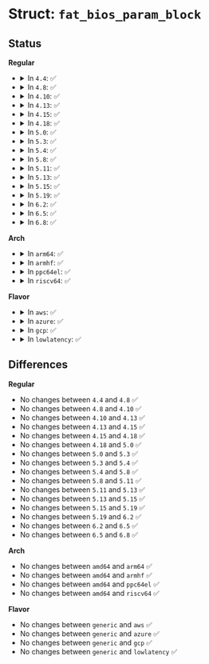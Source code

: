 # Struct: <code>fat_bios_param_block</code>

## Status
<b>Regular</b>
<ul>
<li>
<details>
<summary>In <code>4.4</code>: ✅</summary>

```c
struct fat_bios_param_block {
    u16 fat_sector_size;
    u8 fat_sec_per_clus;
    u16 fat_reserved;
    u8 fat_fats;
    u16 fat_dir_entries;
    u16 fat_sectors;
    u16 fat_fat_length;
    u32 fat_total_sect;
    u8 fat16_state;
    u32 fat16_vol_id;
    u32 fat32_length;
    u32 fat32_root_cluster;
    u16 fat32_info_sector;
    u8 fat32_state;
    u32 fat32_vol_id;
};
```
</details>
</li>
<li>
<details>
<summary>In <code>4.8</code>: ✅</summary>

```c
struct fat_bios_param_block {
    u16 fat_sector_size;
    u8 fat_sec_per_clus;
    u16 fat_reserved;
    u8 fat_fats;
    u16 fat_dir_entries;
    u16 fat_sectors;
    u16 fat_fat_length;
    u32 fat_total_sect;
    u8 fat16_state;
    u32 fat16_vol_id;
    u32 fat32_length;
    u32 fat32_root_cluster;
    u16 fat32_info_sector;
    u8 fat32_state;
    u32 fat32_vol_id;
};
```
</details>
</li>
<li>
<details>
<summary>In <code>4.10</code>: ✅</summary>

```c
struct fat_bios_param_block {
    u16 fat_sector_size;
    u8 fat_sec_per_clus;
    u16 fat_reserved;
    u8 fat_fats;
    u16 fat_dir_entries;
    u16 fat_sectors;
    u16 fat_fat_length;
    u32 fat_total_sect;
    u8 fat16_state;
    u32 fat16_vol_id;
    u32 fat32_length;
    u32 fat32_root_cluster;
    u16 fat32_info_sector;
    u8 fat32_state;
    u32 fat32_vol_id;
};
```
</details>
</li>
<li>
<details>
<summary>In <code>4.13</code>: ✅</summary>

```c
struct fat_bios_param_block {
    u16 fat_sector_size;
    u8 fat_sec_per_clus;
    u16 fat_reserved;
    u8 fat_fats;
    u16 fat_dir_entries;
    u16 fat_sectors;
    u16 fat_fat_length;
    u32 fat_total_sect;
    u8 fat16_state;
    u32 fat16_vol_id;
    u32 fat32_length;
    u32 fat32_root_cluster;
    u16 fat32_info_sector;
    u8 fat32_state;
    u32 fat32_vol_id;
};
```
</details>
</li>
<li>
<details>
<summary>In <code>4.15</code>: ✅</summary>

```c
struct fat_bios_param_block {
    u16 fat_sector_size;
    u8 fat_sec_per_clus;
    u16 fat_reserved;
    u8 fat_fats;
    u16 fat_dir_entries;
    u16 fat_sectors;
    u16 fat_fat_length;
    u32 fat_total_sect;
    u8 fat16_state;
    u32 fat16_vol_id;
    u32 fat32_length;
    u32 fat32_root_cluster;
    u16 fat32_info_sector;
    u8 fat32_state;
    u32 fat32_vol_id;
};
```
</details>
</li>
<li>
<details>
<summary>In <code>4.18</code>: ✅</summary>

```c
struct fat_bios_param_block {
    u16 fat_sector_size;
    u8 fat_sec_per_clus;
    u16 fat_reserved;
    u8 fat_fats;
    u16 fat_dir_entries;
    u16 fat_sectors;
    u16 fat_fat_length;
    u32 fat_total_sect;
    u8 fat16_state;
    u32 fat16_vol_id;
    u32 fat32_length;
    u32 fat32_root_cluster;
    u16 fat32_info_sector;
    u8 fat32_state;
    u32 fat32_vol_id;
};
```
</details>
</li>
<li>
<details>
<summary>In <code>5.0</code>: ✅</summary>

```c
struct fat_bios_param_block {
    u16 fat_sector_size;
    u8 fat_sec_per_clus;
    u16 fat_reserved;
    u8 fat_fats;
    u16 fat_dir_entries;
    u16 fat_sectors;
    u16 fat_fat_length;
    u32 fat_total_sect;
    u8 fat16_state;
    u32 fat16_vol_id;
    u32 fat32_length;
    u32 fat32_root_cluster;
    u16 fat32_info_sector;
    u8 fat32_state;
    u32 fat32_vol_id;
};
```
</details>
</li>
<li>
<details>
<summary>In <code>5.3</code>: ✅</summary>

```c
struct fat_bios_param_block {
    u16 fat_sector_size;
    u8 fat_sec_per_clus;
    u16 fat_reserved;
    u8 fat_fats;
    u16 fat_dir_entries;
    u16 fat_sectors;
    u16 fat_fat_length;
    u32 fat_total_sect;
    u8 fat16_state;
    u32 fat16_vol_id;
    u32 fat32_length;
    u32 fat32_root_cluster;
    u16 fat32_info_sector;
    u8 fat32_state;
    u32 fat32_vol_id;
};
```
</details>
</li>
<li>
<details>
<summary>In <code>5.4</code>: ✅</summary>

```c
struct fat_bios_param_block {
    u16 fat_sector_size;
    u8 fat_sec_per_clus;
    u16 fat_reserved;
    u8 fat_fats;
    u16 fat_dir_entries;
    u16 fat_sectors;
    u16 fat_fat_length;
    u32 fat_total_sect;
    u8 fat16_state;
    u32 fat16_vol_id;
    u32 fat32_length;
    u32 fat32_root_cluster;
    u16 fat32_info_sector;
    u8 fat32_state;
    u32 fat32_vol_id;
};
```
</details>
</li>
<li>
<details>
<summary>In <code>5.8</code>: ✅</summary>

```c
struct fat_bios_param_block {
    u16 fat_sector_size;
    u8 fat_sec_per_clus;
    u16 fat_reserved;
    u8 fat_fats;
    u16 fat_dir_entries;
    u16 fat_sectors;
    u16 fat_fat_length;
    u32 fat_total_sect;
    u8 fat16_state;
    u32 fat16_vol_id;
    u32 fat32_length;
    u32 fat32_root_cluster;
    u16 fat32_info_sector;
    u8 fat32_state;
    u32 fat32_vol_id;
};
```
</details>
</li>
<li>
<details>
<summary>In <code>5.11</code>: ✅</summary>

```c
struct fat_bios_param_block {
    u16 fat_sector_size;
    u8 fat_sec_per_clus;
    u16 fat_reserved;
    u8 fat_fats;
    u16 fat_dir_entries;
    u16 fat_sectors;
    u16 fat_fat_length;
    u32 fat_total_sect;
    u8 fat16_state;
    u32 fat16_vol_id;
    u32 fat32_length;
    u32 fat32_root_cluster;
    u16 fat32_info_sector;
    u8 fat32_state;
    u32 fat32_vol_id;
};
```
</details>
</li>
<li>
<details>
<summary>In <code>5.13</code>: ✅</summary>

```c
struct fat_bios_param_block {
    u16 fat_sector_size;
    u8 fat_sec_per_clus;
    u16 fat_reserved;
    u8 fat_fats;
    u16 fat_dir_entries;
    u16 fat_sectors;
    u16 fat_fat_length;
    u32 fat_total_sect;
    u8 fat16_state;
    u32 fat16_vol_id;
    u32 fat32_length;
    u32 fat32_root_cluster;
    u16 fat32_info_sector;
    u8 fat32_state;
    u32 fat32_vol_id;
};
```
</details>
</li>
<li>
<details>
<summary>In <code>5.15</code>: ✅</summary>

```c
struct fat_bios_param_block {
    u16 fat_sector_size;
    u8 fat_sec_per_clus;
    u16 fat_reserved;
    u8 fat_fats;
    u16 fat_dir_entries;
    u16 fat_sectors;
    u16 fat_fat_length;
    u32 fat_total_sect;
    u8 fat16_state;
    u32 fat16_vol_id;
    u32 fat32_length;
    u32 fat32_root_cluster;
    u16 fat32_info_sector;
    u8 fat32_state;
    u32 fat32_vol_id;
};
```
</details>
</li>
<li>
<details>
<summary>In <code>5.19</code>: ✅</summary>

```c
struct fat_bios_param_block {
    u16 fat_sector_size;
    u8 fat_sec_per_clus;
    u16 fat_reserved;
    u8 fat_fats;
    u16 fat_dir_entries;
    u16 fat_sectors;
    u16 fat_fat_length;
    u32 fat_total_sect;
    u8 fat16_state;
    u32 fat16_vol_id;
    u32 fat32_length;
    u32 fat32_root_cluster;
    u16 fat32_info_sector;
    u8 fat32_state;
    u32 fat32_vol_id;
};
```
</details>
</li>
<li>
<details>
<summary>In <code>6.2</code>: ✅</summary>

```c
struct fat_bios_param_block {
    u16 fat_sector_size;
    u8 fat_sec_per_clus;
    u16 fat_reserved;
    u8 fat_fats;
    u16 fat_dir_entries;
    u16 fat_sectors;
    u16 fat_fat_length;
    u32 fat_total_sect;
    u8 fat16_state;
    u32 fat16_vol_id;
    u32 fat32_length;
    u32 fat32_root_cluster;
    u16 fat32_info_sector;
    u8 fat32_state;
    u32 fat32_vol_id;
};
```
</details>
</li>
<li>
<details>
<summary>In <code>6.5</code>: ✅</summary>

```c
struct fat_bios_param_block {
    u16 fat_sector_size;
    u8 fat_sec_per_clus;
    u16 fat_reserved;
    u8 fat_fats;
    u16 fat_dir_entries;
    u16 fat_sectors;
    u16 fat_fat_length;
    u32 fat_total_sect;
    u8 fat16_state;
    u32 fat16_vol_id;
    u32 fat32_length;
    u32 fat32_root_cluster;
    u16 fat32_info_sector;
    u8 fat32_state;
    u32 fat32_vol_id;
};
```
</details>
</li>
<li>
<details>
<summary>In <code>6.8</code>: ✅</summary>

```c
struct fat_bios_param_block {
    u16 fat_sector_size;
    u8 fat_sec_per_clus;
    u16 fat_reserved;
    u8 fat_fats;
    u16 fat_dir_entries;
    u16 fat_sectors;
    u16 fat_fat_length;
    u32 fat_total_sect;
    u8 fat16_state;
    u32 fat16_vol_id;
    u32 fat32_length;
    u32 fat32_root_cluster;
    u16 fat32_info_sector;
    u8 fat32_state;
    u32 fat32_vol_id;
};
```
</details>
</li>
</ul>
<b>Arch</b>
<ul>
<li>
<details>
<summary>In <code>arm64</code>: ✅</summary>

```c
struct fat_bios_param_block {
    u16 fat_sector_size;
    u8 fat_sec_per_clus;
    u16 fat_reserved;
    u8 fat_fats;
    u16 fat_dir_entries;
    u16 fat_sectors;
    u16 fat_fat_length;
    u32 fat_total_sect;
    u8 fat16_state;
    u32 fat16_vol_id;
    u32 fat32_length;
    u32 fat32_root_cluster;
    u16 fat32_info_sector;
    u8 fat32_state;
    u32 fat32_vol_id;
};
```
</details>
</li>
<li>
<details>
<summary>In <code>armhf</code>: ✅</summary>

```c
struct fat_bios_param_block {
    u16 fat_sector_size;
    u8 fat_sec_per_clus;
    u16 fat_reserved;
    u8 fat_fats;
    u16 fat_dir_entries;
    u16 fat_sectors;
    u16 fat_fat_length;
    u32 fat_total_sect;
    u8 fat16_state;
    u32 fat16_vol_id;
    u32 fat32_length;
    u32 fat32_root_cluster;
    u16 fat32_info_sector;
    u8 fat32_state;
    u32 fat32_vol_id;
};
```
</details>
</li>
<li>
<details>
<summary>In <code>ppc64el</code>: ✅</summary>

```c
struct fat_bios_param_block {
    u16 fat_sector_size;
    u8 fat_sec_per_clus;
    u16 fat_reserved;
    u8 fat_fats;
    u16 fat_dir_entries;
    u16 fat_sectors;
    u16 fat_fat_length;
    u32 fat_total_sect;
    u8 fat16_state;
    u32 fat16_vol_id;
    u32 fat32_length;
    u32 fat32_root_cluster;
    u16 fat32_info_sector;
    u8 fat32_state;
    u32 fat32_vol_id;
};
```
</details>
</li>
<li>
<details>
<summary>In <code>riscv64</code>: ✅</summary>

```c
struct fat_bios_param_block {
    u16 fat_sector_size;
    u8 fat_sec_per_clus;
    u16 fat_reserved;
    u8 fat_fats;
    u16 fat_dir_entries;
    u16 fat_sectors;
    u16 fat_fat_length;
    u32 fat_total_sect;
    u8 fat16_state;
    u32 fat16_vol_id;
    u32 fat32_length;
    u32 fat32_root_cluster;
    u16 fat32_info_sector;
    u8 fat32_state;
    u32 fat32_vol_id;
};
```
</details>
</li>
</ul>
<b>Flavor</b>
<ul>
<li>
<details>
<summary>In <code>aws</code>: ✅</summary>

```c
struct fat_bios_param_block {
    u16 fat_sector_size;
    u8 fat_sec_per_clus;
    u16 fat_reserved;
    u8 fat_fats;
    u16 fat_dir_entries;
    u16 fat_sectors;
    u16 fat_fat_length;
    u32 fat_total_sect;
    u8 fat16_state;
    u32 fat16_vol_id;
    u32 fat32_length;
    u32 fat32_root_cluster;
    u16 fat32_info_sector;
    u8 fat32_state;
    u32 fat32_vol_id;
};
```
</details>
</li>
<li>
<details>
<summary>In <code>azure</code>: ✅</summary>

```c
struct fat_bios_param_block {
    u16 fat_sector_size;
    u8 fat_sec_per_clus;
    u16 fat_reserved;
    u8 fat_fats;
    u16 fat_dir_entries;
    u16 fat_sectors;
    u16 fat_fat_length;
    u32 fat_total_sect;
    u8 fat16_state;
    u32 fat16_vol_id;
    u32 fat32_length;
    u32 fat32_root_cluster;
    u16 fat32_info_sector;
    u8 fat32_state;
    u32 fat32_vol_id;
};
```
</details>
</li>
<li>
<details>
<summary>In <code>gcp</code>: ✅</summary>

```c
struct fat_bios_param_block {
    u16 fat_sector_size;
    u8 fat_sec_per_clus;
    u16 fat_reserved;
    u8 fat_fats;
    u16 fat_dir_entries;
    u16 fat_sectors;
    u16 fat_fat_length;
    u32 fat_total_sect;
    u8 fat16_state;
    u32 fat16_vol_id;
    u32 fat32_length;
    u32 fat32_root_cluster;
    u16 fat32_info_sector;
    u8 fat32_state;
    u32 fat32_vol_id;
};
```
</details>
</li>
<li>
<details>
<summary>In <code>lowlatency</code>: ✅</summary>

```c
struct fat_bios_param_block {
    u16 fat_sector_size;
    u8 fat_sec_per_clus;
    u16 fat_reserved;
    u8 fat_fats;
    u16 fat_dir_entries;
    u16 fat_sectors;
    u16 fat_fat_length;
    u32 fat_total_sect;
    u8 fat16_state;
    u32 fat16_vol_id;
    u32 fat32_length;
    u32 fat32_root_cluster;
    u16 fat32_info_sector;
    u8 fat32_state;
    u32 fat32_vol_id;
};
```
</details>
</li>
</ul>

## Differences
<b>Regular</b>
<ul>
<li>
No changes between <code>4.4</code> and <code>4.8</code> ✅
</li>
<li>
No changes between <code>4.8</code> and <code>4.10</code> ✅
</li>
<li>
No changes between <code>4.10</code> and <code>4.13</code> ✅
</li>
<li>
No changes between <code>4.13</code> and <code>4.15</code> ✅
</li>
<li>
No changes between <code>4.15</code> and <code>4.18</code> ✅
</li>
<li>
No changes between <code>4.18</code> and <code>5.0</code> ✅
</li>
<li>
No changes between <code>5.0</code> and <code>5.3</code> ✅
</li>
<li>
No changes between <code>5.3</code> and <code>5.4</code> ✅
</li>
<li>
No changes between <code>5.4</code> and <code>5.8</code> ✅
</li>
<li>
No changes between <code>5.8</code> and <code>5.11</code> ✅
</li>
<li>
No changes between <code>5.11</code> and <code>5.13</code> ✅
</li>
<li>
No changes between <code>5.13</code> and <code>5.15</code> ✅
</li>
<li>
No changes between <code>5.15</code> and <code>5.19</code> ✅
</li>
<li>
No changes between <code>5.19</code> and <code>6.2</code> ✅
</li>
<li>
No changes between <code>6.2</code> and <code>6.5</code> ✅
</li>
<li>
No changes between <code>6.5</code> and <code>6.8</code> ✅
</li>
</ul>
<b>Arch</b>
<ul>
<li>
No changes between <code>amd64</code> and <code>arm64</code> ✅
</li>
<li>
No changes between <code>amd64</code> and <code>armhf</code> ✅
</li>
<li>
No changes between <code>amd64</code> and <code>ppc64el</code> ✅
</li>
<li>
No changes between <code>amd64</code> and <code>riscv64</code> ✅
</li>
</ul>
<b>Flavor</b>
<ul>
<li>
No changes between <code>generic</code> and <code>aws</code> ✅
</li>
<li>
No changes between <code>generic</code> and <code>azure</code> ✅
</li>
<li>
No changes between <code>generic</code> and <code>gcp</code> ✅
</li>
<li>
No changes between <code>generic</code> and <code>lowlatency</code> ✅
</li>
</ul>
